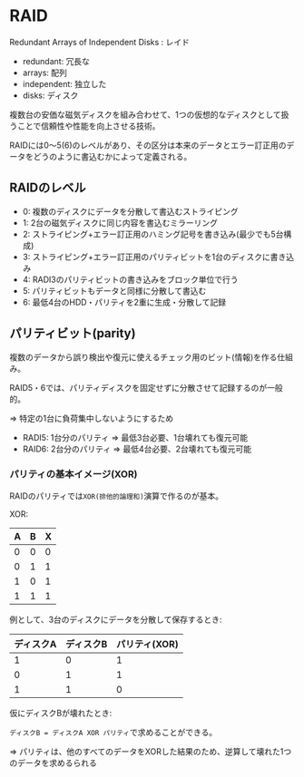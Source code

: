 # RAID

Redundant Arrays of Independent Disks : レイド

- redundant: 冗長な
- arrays: 配列
- independent: 独立した
- disks: ディスク

複数台の安価な磁気ディスクを組み合わせて、1つの仮想的なディスクとして扱うことで信頼性や性能を向上させる技術。

RAIDには0～5(6)のレベルがあり、その区分は本来のデータとエラー訂正用のデータをどうのように書込むかによって定義される。

## RAIDのレベル

- 0: 複数のディスクにデータを分散して書込むストライピング
- 1: 2台の磁気ディスクに同じ内容を書込むミラーリング
- 2: ストライピング+エラー訂正用のハミング記号を書き込み(最少でも5台構成)
- 3: ストライピング+エラー訂正用のパリティビットを1台のディスクに書き込み
- 4: RADI3のパリティビットの書き込みをブロック単位で行う
- 5: パリティビットもデータと同様に分散して書込む
- 6: 最低4台のHDD・パリティを2重に生成・分散して記録

## パリティビット(parity)

複数のデータから誤り検出や復元に使えるチェック用のビット(情報)を作る仕組み。

RAID5・6では、パリティディスクを固定せずに分散させて記録するのが一般的。

=> 特定の1台に負荷集中しないようにするため

- RADI5: 1台分のパリティ => 最低3台必要、1台壊れても復元可能
- RAID6: 2台分のパリティ => 最低4台必要、2台壊れても復元可能

### パリティの基本イメージ(XOR)

RAIDのパリティでは`XOR(排他的論理和)`演算で作るのが基本。

XOR:

| A | B | X |
|---|---|---|
| 0 | 0 | 0 |
| 0 | 1 | 1 |
| 1 | 0 | 1 |
| 1 | 1 | 1 |

例として、3台のディスクにデータを分散して保存するとき:

| ディスクA | ディスクB | パリティ(XOR) |
|-----------|-----------|---------------|
| 1         | 0         | 1             |
| 0         | 1         | 1             |
| 1         | 1         | 0             |

仮にディスクBが壊れたとき:

`ディスクB = ディスクA XOR パリティ`で求めることができる。

=> パリティは、他のすべてのデータをXORした結果のため、逆算して壊れた1つのデータを求めるられる

